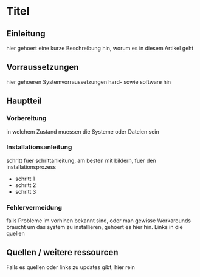 # Titel

## Einleitung

hier gehoert eine kurze Beschreibung hin, worum es in diesem Artikel geht

## Vorraussetzungen

hier gehoeren Systemvorraussetzungen hard- sowie software hin

## Hauptteil

### Vorbereitung

in welchem Zustand muessen die Systeme oder Dateien sein

### Installationsanleitung

schritt fuer schrittanleitung, am besten mit bildern, fuer den installationsprozess

- schritt 1
- schritt 2
- schritt 3

### Fehlervermeidung

falls Probleme im vorhinen bekannt sind, oder man gewisse Workarounds braucht um das system zu installieren, gehoert es hier hin. Links in die quellen

## Quellen / weitere ressourcen

Falls es quellen oder links zu updates gibt, hier rein
